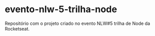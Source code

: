 # evento-nlw-5-trilha-node
Repositório com o projeto criado no evento NLW#5 trilha de Node da Rocketseat.
